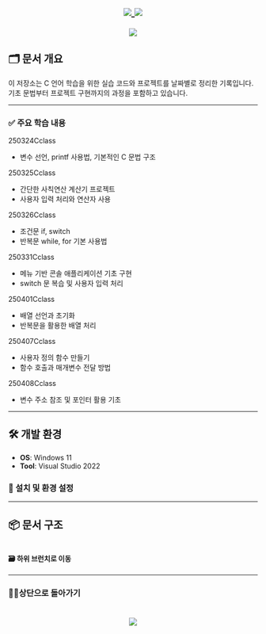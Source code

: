 
<h1 align="center">
  
  <a href="https://github.com/skwjdgh">
    <img align="center" src="https://img.shields.io/badge/goto-Main-green.svg" />
  </a>

  <a href="https://github.com/skwjdgh/Back">
    <img align="center" src="https://img.shields.io/badge/goto-Back-green.svg" />
  </a>
  
</h1>


<p align="center">
  <img align="center" src = "https://capsule-render.vercel.app/api?type=blur&height=200&color=gradient&text=C101&descAlign=59&section=header">

## 🗂 문서 개요

이 저장소는 C 언어 학습을 위한 실습 코드와 프로젝트를 날짜별로 정리한 기록입니다. 기초 문법부터 프로젝트 구현까지의 과정을 포함하고 있습니다.

---

### ✅ 주요 학습 내용

250324Cclass  
- 변수 선언, printf 사용법, 기본적인 C 문법 구조

250325Cclass  
- 간단한 사칙연산 계산기 프로젝트  
- 사용자 입력 처리와 연산자 사용

250326Cclass  
- 조건문 if, switch  
- 반복문 while, for 기본 사용법

250331Cclass  
- 메뉴 기반 콘솔 애플리케이션 기초 구현  
- switch 문 복습 및 사용자 입력 처리

250401Cclass  
- 배열 선언과 초기화  
- 반복문을 활용한 배열 처리

250407Cclass  
- 사용자 정의 함수 만들기  
- 함수 호출과 매개변수 전달 방법

250408Cclass  
- 변수 주소 참조 및 포인터 활용 기초
---

## 🛠️ 개발 환경

- **OS**: Windows 11  
- **Tool**: Visual Studio 2022

### 🧩 설치 및 환경 설정


---

## 📦 문서 구조

```
```
####  🗃️ 하위 브런치로 이동

---
###  👨‍💻상단으로 돌아가기
<h1 align="center">
        <a href="https://github.com/skwjdgh/C101_study">
    <img align="center" src="https://img.shields.io/badge/backto-Top-green.svg" />
  </a>
</h1>

